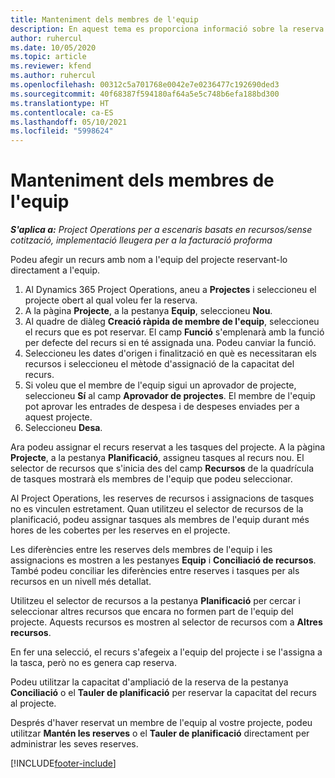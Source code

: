 ```yaml
---
title: Manteniment dels membres de l'equip
description: En aquest tema es proporciona informació sobre la reserva de recursos amb nom a equips de projecte i assignar-los a tasques.
author: ruhercul
ms.date: 10/05/2020
ms.topic: article
ms.reviewer: kfend
ms.author: ruhercul
ms.openlocfilehash: 00312c5a701768e0042e7e0236477c192690ded3
ms.sourcegitcommit: 40f68387f594180af64a5e5c748b6efa188bd300
ms.translationtype: HT
ms.contentlocale: ca-ES
ms.lasthandoff: 05/10/2021
ms.locfileid: "5998624"
---
```

# <a name="maintain-team-members"></a>Manteniment dels membres de l'equip

_**S'aplica a:** Project Operations per a escenaris basats en recursos/sense cotització, implementació lleugera per a la facturació proforma_

Podeu afegir un recurs amb nom a l'equip del projecte reservant-lo directament a l'equip.

1. Al Dynamics 365 Project Operations, aneu a **Projectes** i seleccioneu el projecte obert al qual voleu fer la reserva.
2. A la pàgina **Projecte**, a la pestanya **Equip**, seleccioneu **Nou**. 
3. Al quadre de diàleg **Creació ràpida de membre de l'equip**, seleccioneu el recurs que es pot reservar. El camp **Funció** s'emplenarà amb la funció per defecte del recurs si en té assignada una. Podeu canviar la funció. 
4. Seleccioneu les dates d'origen i finalització en què es necessitaran els recursos i seleccioneu el mètode d'assignació de la capacitat del recurs. 
5. Si voleu que el membre de l'equip sigui un aprovador de projecte, seleccioneu **Sí** al camp **Aprovador de projectes**. El membre de l'equip pot aprovar les entrades de despesa i de despeses enviades per a aquest projecte. 
6. Seleccioneu **Desa**.

Ara podeu assignar el recurs reservat a les tasques del projecte. A la pàgina **Projecte**, a la pestanya **Planificació**, assigneu tasques al recurs nou. El selector de recursos que s'inicia des del camp **Recursos** de la quadrícula de tasques mostrarà els membres de l'equip que podeu seleccionar.


Al Project Operations, les reserves de recursos i assignacions de tasques no es vinculen estretament. Quan utilitzeu el selector de recursos de la planificació, podeu assignar tasques als membres de l'equip durant més hores de les cobertes per les reserves en el projecte.

Les diferències entre les reserves dels membres de l'equip i les assignacions es mostren a les pestanyes **Equip** i **Conciliació de recursos**. També podeu conciliar les diferències entre reserves i tasques per als recursos en un nivell més detallat.

Utilitzeu el selector de recursos a la pestanya **Planificació** per cercar i seleccionar altres recursos que encara no formen part de l'equip del projecte. Aquests recursos es mostren al selector de recursos com a **Altres recursos**.

En fer una selecció, el recurs s'afegeix a l'equip del projecte i se l'assigna a la tasca, però no es genera cap reserva.

Podeu utilitzar la capacitat d'ampliació de la reserva de la pestanya **Conciliació** o el **Tauler de planificació** per reservar la capacitat del recurs al projecte.

Després d'haver reservat un membre de l'equip al vostre projecte, podeu utilitzar **Mantén les reserves** o el **Tauler de planificació** directament per administrar les seves reserves.


[!INCLUDE[footer-include](../includes/footer-banner.md)]